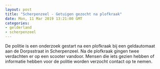 ```yaml
---
layout: post
title: "Scherpenzeel - Getuigen gezocht na plofkraak"
date: Mon, 11 Mar 2019 13:21:00 GMT
categories: 
- gelderland 
- scherpenzeel 
---
```


De politie is een onderzoek gestart na een plofkraak bij een geldautomaat aan de Dorpsstraat in Scherpenzeel. Na de plofkraak gingen twee verdachten er op een scooter vandoor. Mensen die iets gezien hebben of informatie hebben voor de politie worden verzocht contact op te nemen.
